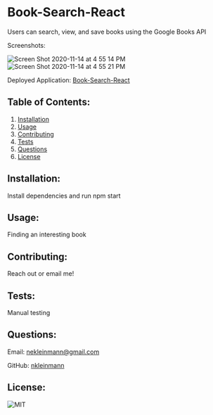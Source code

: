 # Book-Search-React

Users can search, view, and save books using the Google Books API

Screenshots:

![Screen Shot 2020-11-14 at 4 55 14 PM](https://user-images.githubusercontent.com/65608809/99157801-489d0080-269a-11eb-92df-b63b5b7ba79c.png)
![Screen Shot 2020-11-14 at 4 55 21 PM](https://user-images.githubusercontent.com/65608809/99157802-4aff5a80-269a-11eb-9625-7ecd2661a90d.png)

Deployed Application: [Book-Search-React](https://secure-cliffs-61159.herokuapp.com/#/)
            
## Table of Contents:
1. [Installation](#installation)
1. [Usage](#usage)
1. [Contributing](#contributing)
1. [Tests](#tests)
1. [Questions](#questions)
1. [License](#license)
            
## Installation:
Install dependencies and run npm start
            
## Usage:
Finding an interesting book
            
## Contributing:
Reach out or email me!
            
## Tests:
Manual testing
    
## Questions:
Email: nekleinmann@gmail.com

GitHub: 
[nkleinmann](https://github.com/nkleinmann)

## License:
  ![MIT](https://img.shields.io/badge/license-MIT-blue)
  